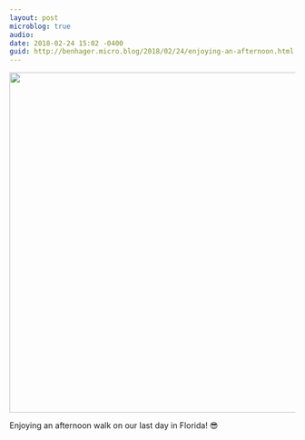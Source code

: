 ```yaml
---
layout: post
microblog: true
audio: 
date: 2018-02-24 15:02 -0400
guid: http://benhager.micro.blog/2018/02/24/enjoying-an-afternoon.html
---
```


<img src="http://hager.blog/uploads/2018/2ad38e911b.jpg" width="600" height="600" style="height: auto;" class="sunlit_image" />

Enjoying an afternoon walk on our last day in Florida! 😎


